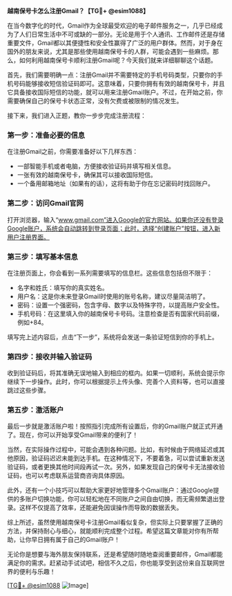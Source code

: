 **越南保号卡怎么注册Gmail？【TG💪+ @esim1088】**

在当今数字化的时代，Gmail作为全球最受欢迎的电子邮件服务之一，几乎已经成为了人们日常生活中不可或缺的一部分。无论是用于个人通讯、工作邮件还是存储重要文件，Gmail都以其便捷性和安全性赢得了广泛的用户群体。然而，对于身在国外的朋友来说，尤其是那些使用越南保号卡的人群，可能会遇到一些麻烦。那么，如何利用越南保号卡顺利注册Gmail呢？今天我们就来详细聊聊这个话题。

首先，我们需要明确一点：注册Gmail并不需要特定的手机号码类型，只要你的手机号码能够接收短信验证码即可。这意味着，只要你拥有有效的越南保号卡，并且它具备接收国际短信的功能，就可以用来注册Gmail账户。不过，在开始之前，你需要确保自己的保号卡状态正常，没有欠费或被限制的情况发生。

接下来，我们进入正题，教你一步步完成注册流程：

### 第一步：准备必要的信息

在注册Gmail之前，你需要准备好以下几样东西：
- 一部智能手机或者电脑，方便接收验证码并填写相关信息。
- 一张有效的越南保号卡，确保其可以接收国际短信。
- 一个备用邮箱地址（如果有的话），这将有助于你在忘记密码时找回账户。

### 第二步：访问Gmail官网

打开浏览器，输入“www.gmail.com”进入Google的官方网站。如果你还没有登录Google账户，系统会自动跳转到登录页面；此时，选择“创建账户”按钮，进入新用户注册界面。

### 第三步：填写基本信息

在注册页面上，你会看到一系列需要填写的信息栏。这些信息包括但不限于：
- 名字和姓氏：填写你的真实姓名。
- 用户名：这是你未来登录Gmail时使用的账号名称，建议尽量简洁明了。
- 密码：设置一个强密码，包含字母、数字以及特殊字符，以提高账户安全性。
- 手机号码：在这里填入你的越南保号卡号码。注意检查是否有国家代码前缀，例如+84。

填写完上述内容后，点击“下一步”，系统将会发送一条验证短信到你的手机上。

### 第四步：接收并输入验证码

收到验证码后，将其准确无误地输入到相应的框内。如果一切顺利，系统会提示你继续下一步操作。此时，你可以根据提示上传头像、完善个人资料等，也可以直接跳过这些步骤。

### 第五步：激活账户

最后一步就是激活账户啦！按照指引完成所有设置后，你的Gmail账户就正式开通了。现在，你可以开始享受Gmail带来的便利了！

当然，在实际操作过程中，可能会遇到各种问题。比如，有时候由于网络延迟或其他原因，验证码迟迟未能到达手机。在这种情况下，不要着急，可以尝试重新发送验证码，或者更换其他时间段再试一次。另外，如果发现自己的保号卡无法接收验证码，也可以考虑联系运营商咨询具体原因。

此外，还有一个小技巧可以帮助大家更好地管理多个Gmail账户：通过Google提供的多账户切换功能，你可以轻松地在不同账户之间自由切换，而无需频繁退出登录。这样不仅提高了效率，还能避免因误操作而导致的数据丢失。

综上所述，虽然使用越南保号卡注册Gmail看似复杂，但实际上只要掌握了正确的方法，并保持耐心与细心，就能顺利完成整个过程。希望这篇文章能对你有所帮助，让你早日拥有属于自己的Gmail账户！

无论你是想要与海外朋友保持联系，还是希望随时随地查阅重要邮件，Gmail都能满足你的需求。赶紧动手试试吧，相信不久之后，你也能享受到这份来自互联网世界的便利与乐趣！

[[TG💪+ @esim1088](https://t.me/s/esim1088) ![Image](https://i.postimg.cc/4NQfJmqS/Snipaste-2025-05-13-00-14-12.png)]